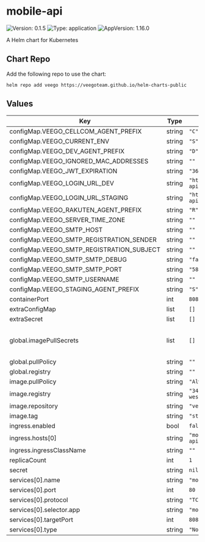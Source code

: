 # mobile-api

![Version: 0.1.5](https://img.shields.io/badge/Version-0.1.5-informational?style=flat-square) ![Type: application](https://img.shields.io/badge/Type-application-informational?style=flat-square) ![AppVersion: 1.16.0](https://img.shields.io/badge/AppVersion-1.16.0-informational?style=flat-square)

A Helm chart for Kubernetes

## Chart Repo

Add the following repo to use the chart:

```console
helm repo add veego https://veegoteam.github.io/helm-charts-public
```

## Values

| Key | Type | Default | Description |
|-----|------|---------|-------------|
| configMap.VEEGO_CELLCOM_AGENT_PREFIX | string | `"C"` |  |
| configMap.VEEGO_CURRENT_ENV | string | `"S"` |  |
| configMap.VEEGO_DEV_AGENT_PREFIX | string | `"D"` |  |
| configMap.VEEGO_IGNORED_MAC_ADDRESSES | string | `""` |  |
| configMap.VEEGO_JWT_EXPIRATION | string | `"360000000"` |  |
| configMap.VEEGO_LOGIN_URL_DEV | string | `"https://mobile-api.dev.example.domain"` |  |
| configMap.VEEGO_LOGIN_URL_STAGING | string | `"https://mobile-api.stage.example.domain/"` |  |
| configMap.VEEGO_RAKUTEN_AGENT_PREFIX | string | `"R"` |  |
| configMap.VEEGO_SERVER_TIME_ZONE | string | `""` |  |
| configMap.VEEGO_SMTP_HOST | string | `""` |  |
| configMap.VEEGO_SMTP_REGISTRATION_SENDER | string | `""` |  |
| configMap.VEEGO_SMTP_REGISTRATION_SUBJECT | string | `""` |  |
| configMap.VEEGO_SMTP_SMTP_DEBUG | string | `"false"` |  |
| configMap.VEEGO_SMTP_SMTP_PORT | string | `"587"` |  |
| configMap.VEEGO_SMTP_USERNAME | string | `""` |  |
| configMap.VEEGO_STAGING_AGENT_PREFIX | string | `"S"` |  |
| containerPort | int | `8080` |  |
| extraConfigMap | list | `[]` |  |
| extraSecret | list | `[]` |  |
| global.imagePullSecrets | list | `[]` | imagePullSecrets Example --> imagePullSecrets: [ "secret" ] |
| global.pullPolicy | string | `""` |  |
| global.registry | string | `""` |  |
| image.pullPolicy | string | `"Always"` |  |
| image.registry | string | `"347694409649.dkr.ecr.us-west-2.amazonaws.com"` |  |
| image.repository | string | `"veego/mobile-api"` |  |
| image.tag | string | `"staging"` |  |
| ingress.enabled | bool | `false` |  |
| ingress.hosts[0] | string | `"mobile-api.example.domain"` |  |
| ingress.ingressClassName | string | `""` |  |
| replicaCount | int | `1` |  |
| secret | string | `nil` |  |
| services[0].name | string | `"mobile-api"` |  |
| services[0].port | int | `80` |  |
| services[0].protocol | string | `"TCP"` |  |
| services[0].selector.app | string | `"mobile-api"` |  |
| services[0].targetPort | int | `8080` |  |
| services[0].type | string | `"NodePort"` |  |